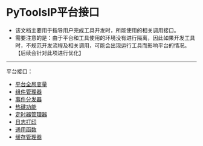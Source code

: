 # PyToolsIP平台接口
  * 该文档主要用于指导用户完成工具开发时，所能使用的相关调用接口。
  * 需要注意的是：由于平台和工具使用的环境没有进行隔离，因此如果开发工具时，不规范开发流程及相关调用，可能会出现运行工具而影响平台的情况。【后续会针对此项进行优化】

----

平台接口：  
  * [平台全局变量](./global_vars.md)
  * [组件管理器](./behavior_mgr.md)
  * [事件分发器](./event_dispatcher.md)
  * [热键功能](./hot_key.md)
  * [定时器管理器](./timer_mgr.md)
  * [日志打印](./logger.md)
  * [通用函数](./function.md)
  * [缓存管理器](./cache_mgr.md)